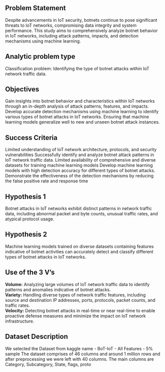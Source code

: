 <h2>Problem Statement</h2>
  <p>Despite advancements in IoT security, botnets continue to pose significant threats to IoT networks, compromising data integrity and system performance. This study aims to comprehensively analyze botnet behavior in IoT networks, including attack patterns, impacts, and detection mechanisms using machine learning.</p>

  <h2>Analytic problem type</h2>
  <p>Classification problem: Identifying the type of botnet attacks within IoT network traffic data.</p>

  <h2>Objectives</h2>
  <p>Gain insights into botnet behavior and characteristics within IoT networks through an in-depth analysis of attack patterns, features, and impacts. Develop accurate detection mechanisms using machine learning to identify various types of botnet attacks in IoT networks. Ensuring that machine learning models generalize well to new and unseen botnet attack instances.</p>

  <h2>Success Criteria</h2>
  <p>Limited understanding of IoT network architecture, protocols, and security vulnerabilities Successfully identify and analyze botnet attack patterns in IoT network traffic data. Limited availability of comprehensive and diverse datasets for training machine learning models Develop machine learning models with high detection accuracy for different types of botnet attacks. Demonstrate the effectiveness of the detection mechanisms by reducing the false positive rate and response time</p>

  

  <h2>Hypothesis 1</h2>
  <p>Botnet attacks in IoT networks exhibit distinct patterns in network traffic data, including abnormal packet and byte counts, unusual traffic rates, and atypical protocol usage.</p>

  <h2>Hypothesis 2</h2>
  <p>Machine learning models trained on diverse datasets containing features indicative of botnet activities can accurately detect and classify different types of botnet attacks in IoT networks.</p>

  <h2>Use of the 3 V’s</h2>
  <p><strong>Volume:</strong> Analyzing large volumes of IoT network traffic data to identify patterns and anomalies indicative of botnet attacks.<br>
    <strong>Variety:</strong> Handling diverse types of network traffic features, including source and destination IP addresses, ports, protocols, packet counts, and traffic rates.<br>
    <strong>Velocity:</strong> Detecting botnet attacks in real-time or near real-time to enable proactive defense measures and minimize the impact on IoT network infrastructure.</p>

  <h2>Dataset Description</h2>
  <p>We selected the Dataset from kaggle name - BoT-IoT - All Features - 5% sample The dataset comprises of 46 columns and around 1 million rows and after preprocessing we were left with 40 columns. The main columns are Category, Subcategory, State, flags, proto</p>
